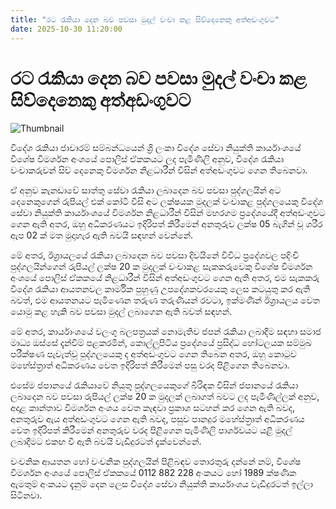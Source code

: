 ```yaml
---
title: "රට රැකියා දෙන බව පවසා මුදල් වංචා කළ සිව්දෙනෙකු අත්අඩංගුවට"
date: 2025-10-30 11:20:00
---
```


# රට රැකියා දෙන බව පවසා මුදල් වංචා කළ සිව්දෙනෙකු අත්අඩංගුවට

![Thumbnail](https://helakuru.sgp1.cdn.digitaloceanspaces.com/esana/images/lib/arrested-2[1].jpg)

විදේශ රැකියා ජාවාරම් සම්බන්ධයෙන් ශ්‍රි ලංකා විදේශ සේවා නියුක්ති කාර්යාංශයේ විශේෂ විමර්ශන අංශයේ පොලිස් ඒකකයට ලද පැමිණිලි අනුව, විදේශ රැකියා වංචාකරුවන් සිව් දෙනෙකු විමර්ශන නිළධාරීන් විසින් අත්අඩංගුවට ගෙන තිබෙනවා.

ඒ අනුව කැනඩාවේ සාත්තු සේවා රැකියා ලබාදෙන බව පවසා පුද්ගලයින් අට දෙනෙකුගෙන් රුපියල් එක් කෝටි විසි අට ලක්ෂයක මුදලක් වංචාකළ පුද්ගලයෙකු විදේශ සේවා නියුක්ති කාර්යාංශයේ විමර්ශන නිළධාරීන් විසින් මහරගම ප්‍රදේශයේදී අත්අඩංගුවට ගෙන ඇති අතර, ඔහු අධිකරණයට ඉදිරිපත් කිරීමෙන් අනතුරුව ලක්ෂ 05 බැගින් වූ ශරීර ඇප 02 ක් මත මුදාහැර ඇති බවයි සඳහන් වෙන්නේ.

මේ අතර, ඊශ්‍රායලයේ රැකියා ලබාදෙන බව පවසා දිවයිනේ විවිධ ප්‍රදේශවල පදිංචි පුද්ගලයින්ගෙන් රුපියල් ලක්ෂ 20 ක මුදලක් වංචාකළ සැකකරුවෙකු විශේෂ විමර්ශන අංශයේ පොලිස් ඒකකයේ නිළධාරීන් විසින් අත්අඩංගුවට ගෙන ඇති අතර, එම සැකකරු විදේශ රැකියා ආයතනවල කාර්මික පුහුණු උපදේශකවරයෙකු ලෙස කටයුතු කර ඇති බවත්, එම ආයතනයට පැමිණෙන තරුණ තරුණියන් රවටා, ඉක්මණින් ඊශ්‍රායලය වෙත යොමු කළ හැකි බව පවසා මුදල් ලබාගෙන ඇති බවත් සඳහන්.

මේ අතර, කාර්යාංශයේ වලංගු බලපත්‍රයක් නොමැතිව ජපන් රැකියා ලබාදීම සඳහා සමාජ මාධ්‍ය ඔස්සේ දැන්වීම් පළකරමින්, කොල්ලුපිටිය ප්‍රදේශයේ ප්‍රසිද්ධ හෝටලයක සම්මුඛ පරීක්ෂණ පැවැත්වූ පුද්ගලයෙකු ද අත්අඩංගුවට ගෙන තිබෙන අතර, ඔහු කොටුව මහේස්ත්‍රාත් අධිකරණය වෙත ඉදිරිපත් කිරීමෙන් පසු වරද පිළිගෙන තිබෙනවා.

එසේම ජපානයේ රැකියාවේ නියුතු පුද්ගලයෙකුගේ බිරිඳක විසින් ජපානයේ රැකියා ලබාදෙන බව පවසා රුපියල් ලක්ෂ 20 ක මුදලක් ලබාගත් බවට ලද පැමිණිල්ලක් අනුව, අදාළ කාන්තාව විමර්ශන අංශය වෙත කැඳවා ප්‍රකාශ සටහන් කර ගෙන ඇති බවද, අනතුරුව ඇය අත්අඩංගුවට ගෙන ඇති බවද, පසුව පානදුර මහේස්ත්‍රාත් අධිකරණය වෙත ඉදිරිපත් කිරීමෙන් අනතුරුව වරද පිළිගෙන පැමිණිලි පාර්ශවයට යළි මුදල් ලබාදීමට එකඟ වී ඇති බවයි වැඩිදුරටත් දැක්වෙන්නේ.

වංචනික ආයතන හෝ වංචනික පුද්ගලයින් පිළිබඳව තොරතුරු දන්නේ නම්, විශේෂ විමර්ශන අංශයේ පොලිස් ඒකකයේ 0112 882 228 අංකයට හෝ 1989 ක්ෂණික ඇමතුම් අංකයට දැනුම් දෙන ලෙස විදේශ සේවා නියුක්ති කාර්යාංශය වැඩිදුරටත් ඉල්ලා සිටිනවා.

